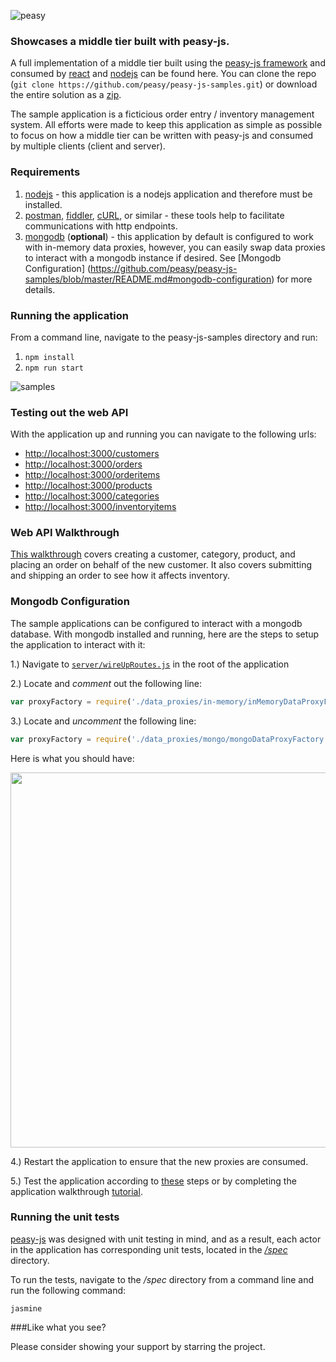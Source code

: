 ![peasy](https://www.dropbox.com/s/2yajr2x9yevvzbm/peasy3.png?dl=0&raw=1)

### Showcases a middle tier built with peasy-js.

A full implementation of a middle tier built using the [peasy-js framework](https://github.com/peasy/peasy-js) and consumed by [react](https://facebook.github.io/react/) and [nodejs](https://nodejs.org/en/) can be found here.  You can clone the repo (```git clone https://github.com/peasy/peasy-js-samples.git```) or download the entire solution as a [zip](https://github.com/peasy/peasy-js-samples/archive/master.zip).

The sample application is a ficticious order entry / inventory management system.  All efforts were made to keep this application as simple as possible to focus on how a middle tier can be written with peasy-js and consumed by multiple clients (client and server).

### Requirements

1. [nodejs](https://nodejs.org/) - this application is a nodejs application and therefore must be installed.
2. [postman](https://www.getpostman.com/), [fiddler](https://www.telerik.com/download/fiddler), [cURL](https://curl.haxx.se/download.html), or similar - these tools help to facilitate communications with http endpoints.
3. [mongodb](https://www.mongodb.com/) (**optional**) - this application by default is configured to work with in-memory data proxies, however, you can easily swap data proxies to interact with a mongodb instance if desired. See [Mongodb Configuration] (https://github.com/peasy/peasy-js-samples/blob/master/README.md#mongodb-configuration) for more details.

### Running the application

From a command line, navigate to the peasy-js-samples directory and run:

1. ``` npm install ```
2. ``` npm run start ```

![samples](https://www.dropbox.com/s/85knat70l0f6pc0/peasy-samples.gif?dl=0&raw=1)

### Testing out the web API

With the application up and running you can navigate to the following urls:

* [http://localhost:3000/customers](http://localhost:3000/customers)
* [http://localhost:3000/orders](http://localhost:3000/orders)
* [http://localhost:3000/orderitems](http://localhost:3000/orderitems)
* [http://localhost:3000/products](http://localhost:3000/products)
* [http://localhost:3000/categories](http://localhost:3000/categories)
* [http://localhost:3000/inventoryitems](http://localhost:3000/inventoryitems)

### Web API Walkthrough

[This walkthrough](https://github.com/peasy/peasy-js-samples/wiki/API-Walkthrough) covers creating a customer, category, product, and placing an order on behalf of the new customer.  It also covers submitting and shipping an order to see how it affects inventory.

### Mongodb Configuration

The sample applications can be configured to interact with a mongodb database.  With mongodb installed and running, here are the steps to setup the application to interact with it:

1.) Navigate to [```server/wireUpRoutes.js```](https://github.com/peasy/peasy-js-samples/blob/master/server/wireUpRoutes.js) in the root of the application

2.) Locate and *comment* out the following line: 
```javascript 
var proxyFactory = require('./data_proxies/in-memory/inMemoryDataProxyFactory');
```

3.) Locate and *uncomment* the following line:
```javascript
var proxyFactory = require('./data_proxies/mongo/mongoDataProxyFactory');
```

Here is what you should have:

<img src="https://www.dropbox.com/s/wi7uskhfhnj23xc/Screen%20Shot%202016-08-18%20at%203.05.52%20PM.png?dl=0&raw=1" width=600 />

4.) Restart the application to ensure that the new proxies are consumed.

5.) Test the application according to [these](https://github.com/peasy/peasy-js-samples/blob/master/README.md#testing-out-the-application) steps or by completing the application walkthrough [tutorial](https://github.com/peasy/peasy-js-samples/wiki/Application-Walkthrough).

### Running the unit tests

[peasy-js](https://github.com/peasy/peasy-js) was designed with unit testing in mind, and as a result, each actor in the application has corresponding unit tests, located in the [*/spec*](https://github.com/peasy/peasy-js-samples/tree/master/spec) directory.

To run the tests, navigate to the */spec* directory from a command line and run the following command:

``` jasmine ```

###Like what you see?

Please consider showing your support by starring the project.
